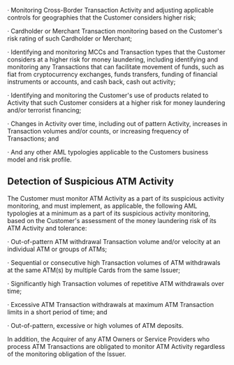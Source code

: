 · Monitoring Cross-Border Transaction Activity and adjusting applicable controls for geographies that the Customer considers higher risk;

· Cardholder or Merchant Transaction monitoring based on the Customer's risk rating of such Cardholder or Merchant;

· Identifying and monitoring MCCs and Transaction types that the Customer considers at a higher risk for money laundering, including identifying and monitoring any Transactions that can facilitate movement of funds, such as fiat from cryptocurrency exchanges, funds transfers, funding of financial instruments or accounts, and cash back, cash out activity;

· Identifying and monitoring the Customer's use of products related to Activity that such Customer considers at a higher risk for money laundering and/or terrorist financing;

· Changes in Activity over time, including out of pattern Activity, increases in Transaction volumes and/or counts, or increasing frequency of Transactions; and

· And any other AML typologies applicable to the Customers business model and risk profile.

## **Detection of Suspicious ATM Activity**

The Customer must monitor ATM Activity as a part of its suspicious activity monitoring, and must implement, as applicable, the following AML typologies at a minimum as a part of its suspicious activity monitoring, based on the Customer's assessment of the money laundering risk of its ATM Activity and tolerance:

· Out-of-pattern ATM withdrawal Transaction volume and/or velocity at an individual ATM or groups of ATMs;

· Sequential or consecutive high Transaction volumes of ATM withdrawals at the same ATM(s) by multiple Cards from the same Issuer;

· Significantly high Transaction volumes of repetitive ATM withdrawals over time;

· Excessive ATM Transaction withdrawals at maximum ATM Transaction limits in a short period of time; and

· Out-of-pattern, excessive or high volumes of ATM deposits.

In addition, the Acquirer of any ATM Owners or Service Providers who process ATM Transactions are obligated to monitor ATM Activity regardless of the monitoring obligation of the Issuer.